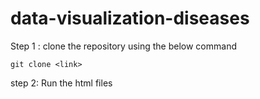 # data-visualization-diseases

Step 1 : clone the repository using the below command
```
git clone <link>
```

step 2: Run the html files
